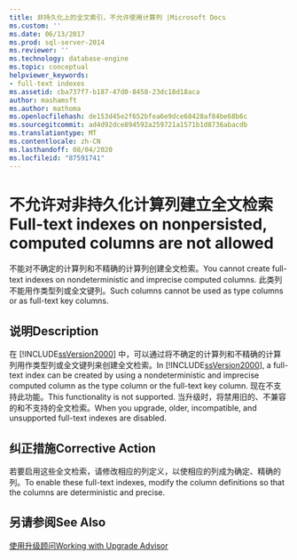 ```yaml
---
title: 非持久化上的全文索引，不允许使用计算列 |Microsoft Docs
ms.custom: ''
ms.date: 06/13/2017
ms.prod: sql-server-2014
ms.reviewer: ''
ms.technology: database-engine
ms.topic: conceptual
helpviewer_keywords:
- full-text indexes
ms.assetid: cba737f7-b187-47d0-8458-23dc18d18aca
author: mashamsft
ms.author: mathoma
ms.openlocfilehash: de153d45e2f652bfea6e9dce68428af84be68b6c
ms.sourcegitcommit: ad4d92dce894592a259721a1571b1d8736abacdb
ms.translationtype: MT
ms.contentlocale: zh-CN
ms.lasthandoff: 08/04/2020
ms.locfileid: "87591741"
---
```

# <a name="full-text-indexes-on-nonpersisted-computed-columns-are-not-allowed"></a><span data-ttu-id="2f050-102">不允许对非持久化计算列建立全文检索</span><span class="sxs-lookup"><span data-stu-id="2f050-102">Full-text indexes on nonpersisted, computed columns are not allowed</span></span>
  <span data-ttu-id="2f050-103">不能对不确定的计算列和不精确的计算列创建全文检索。</span><span class="sxs-lookup"><span data-stu-id="2f050-103">You cannot create full-text indexes on nondeterministic and imprecise computed columns.</span></span> <span data-ttu-id="2f050-104">此类列不能用作类型列或全文键列。</span><span class="sxs-lookup"><span data-stu-id="2f050-104">Such columns cannot be used as type columns or as full-text key columns.</span></span>  
  
## <a name="description"></a><span data-ttu-id="2f050-105">说明</span><span class="sxs-lookup"><span data-stu-id="2f050-105">Description</span></span>  
 <span data-ttu-id="2f050-106">在 [!INCLUDE[ssVersion2000](../../includes/ssversion2000-md.md)] 中，可以通过将不确定的计算列和不精确的计算列用作类型列或全文键列来创建全文检索。</span><span class="sxs-lookup"><span data-stu-id="2f050-106">In [!INCLUDE[ssVersion2000](../../includes/ssversion2000-md.md)], a full-text index can be created by using a nondeterministic and imprecise computed column as the type column or the full-text key column.</span></span> <span data-ttu-id="2f050-107">现在不支持此功能。</span><span class="sxs-lookup"><span data-stu-id="2f050-107">This functionality is not supported.</span></span> <span data-ttu-id="2f050-108">当升级时，将禁用旧的、不兼容的和不支持的全文检索。</span><span class="sxs-lookup"><span data-stu-id="2f050-108">When you upgrade, older, incompatible, and unsupported full-text indexes are disabled.</span></span>  
  
## <a name="corrective-action"></a><span data-ttu-id="2f050-109">纠正措施</span><span class="sxs-lookup"><span data-stu-id="2f050-109">Corrective Action</span></span>  
 <span data-ttu-id="2f050-110">若要启用这些全文检索，请修改相应的列定义，以使相应的列成为确定、精确的列。</span><span class="sxs-lookup"><span data-stu-id="2f050-110">To enable these full-text indexes, modify the column definitions so that the columns are deterministic and precise.</span></span>  
  
## <a name="see-also"></a><span data-ttu-id="2f050-111">另请参阅</span><span class="sxs-lookup"><span data-stu-id="2f050-111">See Also</span></span>  
 [<span data-ttu-id="2f050-112">使用升级顾问</span><span class="sxs-lookup"><span data-stu-id="2f050-112">Working with Upgrade Advisor</span></span>](../../../2014/sql-server/install/working-with-upgrade-advisor.md)  
  
  
